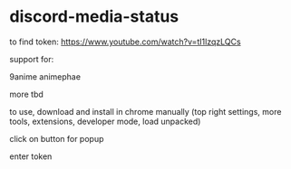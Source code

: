 # discord-media-status


to find token: https://www.youtube.com/watch?v=tI1lzqzLQCs

support for:

9anime
animephae

more tbd

to use, download and install in chrome manually (top right settings, more tools, extensions, developer mode, load unpacked)

click on button for popup

enter token

